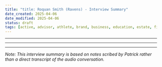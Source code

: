 ```yaml
---
title: "title: Roquan Smith (Ravens) - Interview Summary"
date_created: 2025-04-06
date_modified: 2025-04-06
status: draft
tags: [active, advisor, athlete, brand, business, education, estate, financial, football, interview, investment, planning, ravens, relationship, retirement, rookie, service, status:draft, veteran]
---
```


---

---

---


*Note: This interview summary is based on notes scribed by Patrick rather than a direct transcript of the audio conversation.*
